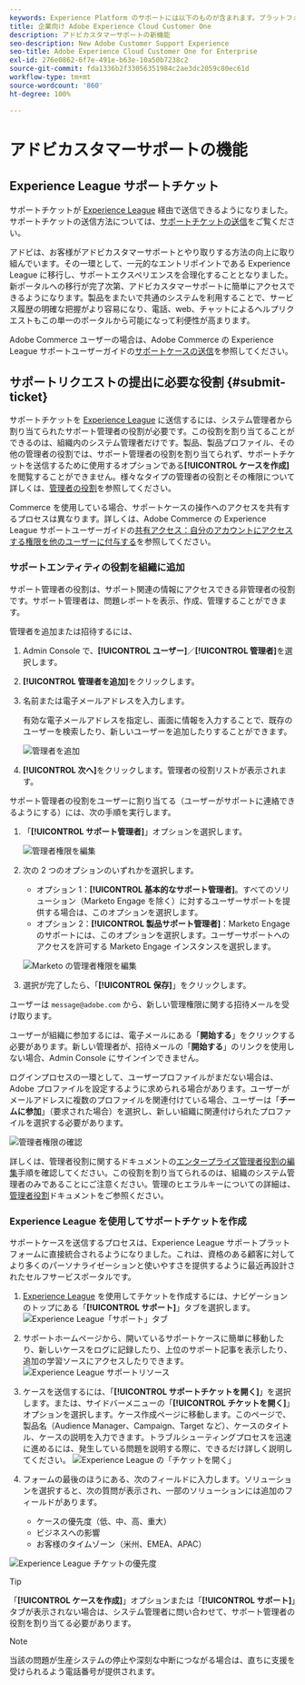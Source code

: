 ```yaml
---
keywords: Experience Platform のサポートには以下のものが含まれます。プラットフォームのサポート、インテリジェントサービスのサポート、カスタマー AI のサポート。アトリビューション AI のサポート、RTCDP のサポート、サポートチケットの送信、カスタマーサポート
title: 企業向け Adobe Experience Cloud Customer One
description: アドビカスタマーサポートの新機能
seo-description: New Adobe Customer Support Experience
seo-title: Adobe Experience Cloud Customer One for Enterprise
exl-id: 276e0862-6f7e-491e-b63e-10a50b7238c2
source-git-commit: fda1336b2f33056351984c2ae3dc2059c80ec61d
workflow-type: tm+mt
source-wordcount: '860'
ht-degree: 100%

---
```


# アドビカスタマーサポートの機能

## Experience League サポートチケット

サポートチケットが [Experience League](https://experienceleague.adobe.com/home?lang=ja#support) 経由で送信できるようになりました。サポートチケットの送信方法については、[サポートチケットの送信](#create-a-support-ticket-with-experience-league)をご覧ください。

アドビは、お客様がアドビカスタマーサポートとやり取りする方法の向上に取り組んでいます。その一環として、一元的なエントリポイントである Experience League に移行し、サポートエクスペリエンスを合理化することとなりました。新ポータルへの移行が完了次第、アドビカスタマーサポートに簡単にアクセスできるようになります。製品をまたいで共通のシステムを利用することで、サービス履歴の明確な把握がより容易になり、電話、web、チャットによるヘルプリクエストもこの単一のポータルから可能になって利便性が高まります。

Adobe Commerce ユーザーの場合は、Adobe Commerce の Experience League サポートユーザーガイドの[サポートケースの送信](https://experienceleague.adobe.com/ja/docs/commerce-knowledge-base/kb/help-center-guide/magento-help-center-user-guide#support-case)を参照してください。

## サポートリクエストの提出に必要な役割 {#submit-ticket}

サポートチケットを [Experience League](https://experienceleague.adobe.com/home?lang=ja#support) に送信するには、システム管理者から割り当てられたサポート管理者の役割が必要です。この役割を割り当てることができるのは、組織内のシステム管理者だけです。製品、製品プロファイル、その他の管理者の役割では、サポート管理者の役割を割り当てられず、サポートチケットを送信するために使用するオプションである&#x200B;**[!UICONTROL ケースを作成]**&#x200B;を閲覧することができません。様々なタイプの管理者の役割とその権限について詳しくは、[管理者の役割](admin-roles.md)を参照してください。

Commerce を使用している場合、サポートケースの操作へのアクセスを共有するプロセスは異なります。詳しくは、Adobe Commerce の Experience League サポートユーザーガイドの[共有アクセス：自分のアカウントにアクセスする権限を他のユーザーに付与する](https://experienceleague.adobe.com/ja/docs/commerce-knowledge-base/kb/help-center-guide/magento-help-center-user-guide#shared-access)を参照してください。

### サポートエンティティの役割を組織に追加

サポート管理者の役割は、サポート関連の情報にアクセスできる非管理者の役割です。サポート管理者は、問題レポートを表示、作成、管理することができます。

管理者を追加または招待するには、

1. Admin Console で、**[!UICONTROL ユーザー]**／**[!UICONTROL 管理者]**&#x200B;を選択します。
1. **[!UICONTROL 管理者を追加]**&#x200B;をクリックします。
1. 名前または電子メールアドレスを入力します。

   有効な電子メールアドレスを指定し、画面に情報を入力することで、既存のユーザーを検索したり、新しいユーザーを追加したりすることができます。

   ![管理者を追加](assets/admin-console-add-admin.png)

1. **[!UICONTROL 次へ]**&#x200B;をクリックします。管理者の役割リストが表示されます。

サポート管理者の役割をユーザーに割り当てる（ユーザーがサポートに連絡できるようにする）には、次の手順を実行します。

1. 「**[!UICONTROL サポート管理者]**」オプションを選択します。

   ![管理者権限を編集](assets/edit-admin-rights.png)

1. 次の 2 つのオプションのいずれかを選択します。

   * オプション 1：**[!UICONTROL 基本的なサポート管理者]**。すべてのソリューション（Marketo Engage を除く）に対するユーザーサポートを提供する場合は、このオプションを選択します。
   * オプション 2：**[!UICONTROL 製品サポート管理者]**：Marketo Engage のサポートには、このオプションを選択します。ユーザーサポートへのアクセスを許可する Marketo Engage インスタンスを選択します。

   ![Marketo の管理者権限を編集](assets/edit-admin-rights-advanced.png)

1. 選択が完了したら、「**[!UICONTROL 保存]**」をクリックします。

ユーザーは `message@adobe.com` から、新しい管理権限に関する招待メールを受け取ります。

ユーザーが組織に参加するには、電子メールにある「**開始する**」をクリックする必要があります。新しい管理者が、招待メールの「**開始する**」のリンクを使用しない場合、Admin Console にサインインできません。

ログインプロセスの一環として、ユーザープロファイルがまだない場合は、Adobe プロファイルを設定するように求められる場合があります。ユーザーがメールアドレスに複数のプロファイルを関連付けている場合、ユーザーは「**チームに参加**」（要求された場合）を選択し、新しい組織に関連付けられたプロファイルを選択する必要があります。

![管理者権限の確認](assets/admin-rights-confirmation.png)

詳しくは、管理者役割に関するドキュメントの[エンタープライズ管理者役割の編集](admin-roles.md#add-enterprise-role)手順を確認してください。この役割を割り当てられるのは、組織のシステム管理者のみであることにご注意ください。管理のヒエラルキーについての詳細は、[管理者役割](admin-roles.md)ドキュメントをご参照ください。

### Experience League を使用してサポートチケットを作成

サポートケースを送信するプロセスは、Experience League サポートプラットフォームに直接統合されるようになりました。これは、資格のある顧客に対してより多くのパーソナライゼーションと使いやすさを提供するように最近再設計されたセルフサービスポータルです。

1. [Experience League](https://experienceleague.adobe.com/home?lang=ja#support) を使用してチケットを作成するには、ナビゲーションのトップにある「**[!UICONTROL サポート]**」タブを選択します。
   ![Experience League「サポート」タブ](./assets/experience-league-support-tab.png)
1. サポートホームページから、開いているサポートケースに簡単に移動したり、新しいケースをログに記録したり、上位のサポート記事を表示したり、追加の学習ソースにアクセスしたりできます。
   ![Experience League サポートリソース](./assets/experience-league-support-resources.png)
1. ケースを送信するには、「**[!UICONTROL サポートチケットを開く]**」を選択します。または、サイドバーメニューの「**[!UICONTROL チケットを開く]**」オプションを選択します。ケース作成ページに移動します。このページで、製品名（Audience Manager、Campaign、Target など）、ケースのタイトル、ケースの説明を入力できます。トラブルシューティングプロセスを迅速に進めるには、発生している問題を説明する際に、できるだけ詳しく説明してください。
   ![Experience League の「チケットを開く」](./assets/experience-league-open-ticket.png)
1. フォームの最後のほうにある、次のフィールドに入力します。ソリューションを選択すると、次の質問が表示され、一部のソリューションには追加のフィールドがあります。

   * ケースの優先度（低、中、高、重大）
   * ビジネスへの影響
   * お客様のタイムゾーン（米州、EMEA、APAC）

![Experience League チケットの優先度](./assets/experience-league-ticket-priority.png)

>[!TIP]
>
> 「**[!UICONTROL ケースを作成]**」オプションまたは「**[!UICONTROL サポート]**」タブが表示されない場合は、システム管理者に問い合わせて、サポート管理者の役割を割り当てる必要があります。








>[!NOTE]
>
> 当該の問題が生産システムの停止や深刻な中断につながる場合は、直ちに支援を受けられるよう電話番号が提供されます。




<!--

## What About the Legacy Systems?

New Tickets/Cases will no longer be able to be submitted in legacy systems as of May 11th.  The [Admin Console](https://adminconsole.adobe.com/) will be used to submit new tickets/cases.

### Existing Tickets/Cases

* Between May 11th and May 20th the legacy systems will remain available to work existing tickets/cases to completion.
* Beginning May 20th the support team will migrate remaining open cases from the legacy systems to the new support experience.  You will receive an email notification regarding how to contact support to continue to work these cases.
-->
